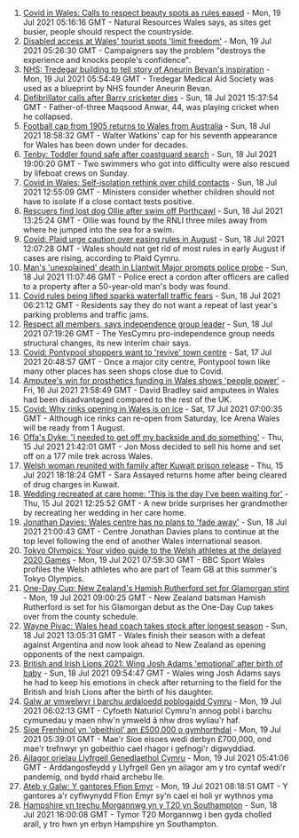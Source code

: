 1. [Covid in Wales: Calls to respect beauty spots as rules eased](https://www.bbc.co.uk/news/uk-wales-57870127) - Mon, 19 Jul 2021 05:16:16 GMT - Natural Resources Wales says, as sites get busier, people should respect the countryside.
2. [Disabled access at Wales' tourist spots 'limit freedom'](https://www.bbc.co.uk/news/uk-wales-57866764) - Mon, 19 Jul 2021 05:26:30 GMT - Campaigners say the problem "destroys the experience and knocks people's confidence".
3. [NHS: Tredegar building to tell story of Aneurin Bevan's inspiration](https://www.bbc.co.uk/news/uk-wales-57802514) - Mon, 19 Jul 2021 05:54:49 GMT - Tredegar Medical Aid Society was used as a blueprint by NHS founder Aneurin Bevan.
4. [Defibrillator calls after Barry cricketer dies](https://www.bbc.co.uk/news/uk-wales-57880399) - Sun, 18 Jul 2021 15:37:54 GMT - Father-of-three Maqsood Anwar, 44, was playing cricket when he collapsed.
5. [Football cap from 1905 returns to Wales from Australia](https://www.bbc.co.uk/news/uk-wales-57863668) - Sun, 18 Jul 2021 18:58:32 GMT - Walter Watkins' cap for his seventh appearance for Wales has been down under for decades.
6. [Tenby: Toddler found safe after coastguard search](https://www.bbc.co.uk/news/uk-wales-57881961) - Sun, 18 Jul 2021 19:00:20 GMT - Two swimmers who got into difficulty were also rescued by lifeboat crews on Sunday.
7. [Covid in Wales: Self-isolation rethink over child contacts](https://www.bbc.co.uk/news/uk-wales-57880143) - Sun, 18 Jul 2021 12:55:09 GMT - Ministers consider whether children should not have to isolate if a close contact tests positive.
8. [Rescuers find lost dog Ollie after swim off Porthcawl](https://www.bbc.co.uk/news/uk-wales-57880619) - Sun, 18 Jul 2021 13:25:24 GMT - Ollie was found by the RNLI three miles away from where he jumped into the sea for a swim.
9. [Covid: Plaid urge caution over easing rules in August](https://www.bbc.co.uk/news/uk-wales-57873174) - Sun, 18 Jul 2021 12:07:28 GMT - Wales should not get rid of most rules in early August if cases are rising, according to Plaid Cymru.
10. [Man's 'unexplained' death in Llantwit Major prompts police probe](https://www.bbc.co.uk/news/uk-wales-57880140) - Sun, 18 Jul 2021 11:07:46 GMT - Police erect a cordon after officers are called to a property after a 50-year-old man's body was found.
11. [Covid rules being lifted sparks waterfall traffic fears](https://www.bbc.co.uk/news/uk-wales-57866005) - Sun, 18 Jul 2021 06:21:12 GMT - Residents say they do not want a repeat of last year's parking problems and traffic jams.
12. [Respect all members, says independence group leader](https://www.bbc.co.uk/news/uk-wales-politics-57873337) - Sun, 18 Jul 2021 07:19:26 GMT - The YesCymru pro-independence group needs structural changes, its new interim chair says.
13. [Covid: Pontypool shoppers want to 'revive' town centre](https://www.bbc.co.uk/news/uk-wales-57870128) - Sat, 17 Jul 2021 20:48:57 GMT - Once a major city centre, Pontypool town like many other places has seen shops close due to Covid.
14. [Amputee's win for prosthetics funding in Wales shows 'people power'](https://www.bbc.co.uk/news/uk-wales-57866765) - Fri, 16 Jul 2021 21:58:49 GMT - David Bradley said amputees in Wales had been disadvantaged compared to the rest of the UK.
15. [Covid: Why rinks opening in Wales is on ice](https://www.bbc.co.uk/news/uk-wales-57866643) - Sat, 17 Jul 2021 07:00:35 GMT - Although ice rinks can re-open from Saturday, Ice Arena Wales will be ready from 1 August.
16. [Offa's Dyke: 'I needed to get off my backside and do something'](https://www.bbc.co.uk/news/uk-wales-57854826) - Thu, 15 Jul 2021 21:42:01 GMT - Jon Moss decided to sell his home and set off on a 177 mile trek across Wales.
17. [Welsh woman reunited with family after Kuwait prison release](https://www.bbc.co.uk/news/uk-wales-57855353) - Thu, 15 Jul 2021 18:18:24 GMT - Sara Assayed returns home after being cleared of drug charges in Kuwait.
18. [Wedding recreated at care home: 'This is the day I've been waiting for'](https://www.bbc.co.uk/news/uk-wales-57846759) - Thu, 15 Jul 2021 12:25:52 GMT - A new bride surprises her grandmother by recreating her wedding in her care home.
19. [Jonathan Davies: Wales centre has no plans to 'fade away'](https://www.bbc.co.uk/sport/rugby-union/57876536) - Sun, 18 Jul 2021 21:00:43 GMT - Centre Jonathan Davies plans to continue at the top level following the end of another Wales international season.
20. [Tokyo Olympics: Your video guide to the Welsh athletes at the delayed 2020 Games](https://www.bbc.co.uk/sport/av/wales/57863300) - Mon, 19 Jul 2021 07:59:30 GMT - BBC Sport Wales profiles the Welsh athletes who are part of Team GB at this summer's Tokyo Olympics.
21. [One-Day Cup: New Zealand's Hamish Rutherford set for Glamorgan stint](https://www.bbc.co.uk/sport/cricket/57863282) - Mon, 19 Jul 2021 09:00:25 GMT - New Zealand batsman Hamish Rutherford is set for his Glamorgan debut as the One-Day Cup takes over from the county schedule.
22. [Wayne Pivac: Wales head coach takes stock after longest season](https://www.bbc.co.uk/sport/rugby-union/57867391) - Sun, 18 Jul 2021 13:05:31 GMT - Wales finish their season with a defeat against Argentina and now look ahead to New Zealand as opening opponents of the next campaign.
23. [British and Irish Lions 2021: Wing Josh Adams 'emotional' after birth of baby](https://www.bbc.co.uk/sport/rugby-union/57879448) - Sun, 18 Jul 2021 09:54:47 GMT - Wales wing Josh Adams says he had to keep his emotions in check after returning to the field for the British and Irish Lions after the birth of his daughter.
24. [Galw ar ymwelwyr i barchu ardaloedd poblogaidd Cymru](https://www.bbc.co.uk/newyddion/57879089) - Mon, 19 Jul 2021 06:02:13 GMT - Cyfoeth Naturiol Cymru'n annog pobl i barchu cymunedau y maen nhw'n ymweld â nhw dros wyliau'r haf.
25. [Sioe Frenhinol yn 'obeithiol' am £500,000 o gymhorthdal](https://www.bbc.co.uk/newyddion/57873789) - Mon, 19 Jul 2021 05:39:01 GMT - Mae'r Sioe eisoes wedi derbyn £700,000, ond mae'r trefnwyr yn gobeithio cael rhagor i gefnogi'r digwyddiad.
26. [Ailagor orielau Llyfrgell Genedlaethol Cymru](https://www.bbc.co.uk/newyddion/57858748) - Mon, 19 Jul 2021 05:41:06 GMT - Arddangosfeydd y Llyfrgell Gen yn ailagor am y tro cyntaf wedi'r pandemig, ond bydd rhaid archebu lle.
27. [Ateb y Galw: Y gantores Ffion Emyr](https://www.bbc.co.uk/newyddion/57819578) - Mon, 19 Jul 2021 08:18:51 GMT - Y gantores a'r cyflwynydd Ffion Emyr sy'n cael ei holi yr wythnos yma
28. [Hampshire yn trechu Morgannwg yn y T20 yn Southampton](https://www.bbc.co.uk/newyddion/57881250) - Sun, 18 Jul 2021 16:00:08 GMT - Tymor T20 Morgannwg i ben gyda cholled arall, y tro hwn yn erbyn Hampshire yn Southampton.

